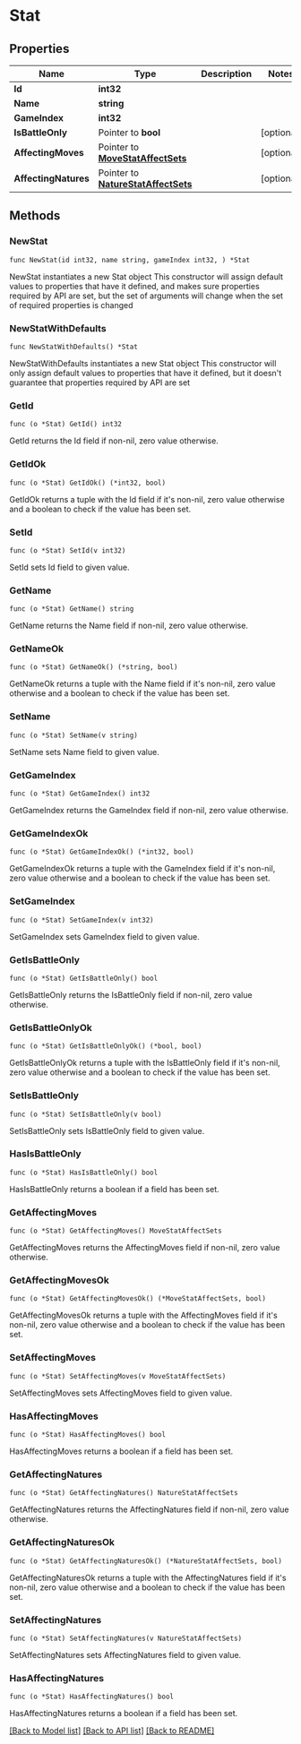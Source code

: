 # Stat

## Properties

Name | Type | Description | Notes
------------ | ------------- | ------------- | -------------
**Id** | **int32** |  | 
**Name** | **string** |  | 
**GameIndex** | **int32** |  | 
**IsBattleOnly** | Pointer to **bool** |  | [optional] 
**AffectingMoves** | Pointer to [**MoveStatAffectSets**](MoveStatAffectSets.md) |  | [optional] 
**AffectingNatures** | Pointer to [**NatureStatAffectSets**](NatureStatAffectSets.md) |  | [optional] 

## Methods

### NewStat

`func NewStat(id int32, name string, gameIndex int32, ) *Stat`

NewStat instantiates a new Stat object
This constructor will assign default values to properties that have it defined,
and makes sure properties required by API are set, but the set of arguments
will change when the set of required properties is changed

### NewStatWithDefaults

`func NewStatWithDefaults() *Stat`

NewStatWithDefaults instantiates a new Stat object
This constructor will only assign default values to properties that have it defined,
but it doesn't guarantee that properties required by API are set

### GetId

`func (o *Stat) GetId() int32`

GetId returns the Id field if non-nil, zero value otherwise.

### GetIdOk

`func (o *Stat) GetIdOk() (*int32, bool)`

GetIdOk returns a tuple with the Id field if it's non-nil, zero value otherwise
and a boolean to check if the value has been set.

### SetId

`func (o *Stat) SetId(v int32)`

SetId sets Id field to given value.


### GetName

`func (o *Stat) GetName() string`

GetName returns the Name field if non-nil, zero value otherwise.

### GetNameOk

`func (o *Stat) GetNameOk() (*string, bool)`

GetNameOk returns a tuple with the Name field if it's non-nil, zero value otherwise
and a boolean to check if the value has been set.

### SetName

`func (o *Stat) SetName(v string)`

SetName sets Name field to given value.


### GetGameIndex

`func (o *Stat) GetGameIndex() int32`

GetGameIndex returns the GameIndex field if non-nil, zero value otherwise.

### GetGameIndexOk

`func (o *Stat) GetGameIndexOk() (*int32, bool)`

GetGameIndexOk returns a tuple with the GameIndex field if it's non-nil, zero value otherwise
and a boolean to check if the value has been set.

### SetGameIndex

`func (o *Stat) SetGameIndex(v int32)`

SetGameIndex sets GameIndex field to given value.


### GetIsBattleOnly

`func (o *Stat) GetIsBattleOnly() bool`

GetIsBattleOnly returns the IsBattleOnly field if non-nil, zero value otherwise.

### GetIsBattleOnlyOk

`func (o *Stat) GetIsBattleOnlyOk() (*bool, bool)`

GetIsBattleOnlyOk returns a tuple with the IsBattleOnly field if it's non-nil, zero value otherwise
and a boolean to check if the value has been set.

### SetIsBattleOnly

`func (o *Stat) SetIsBattleOnly(v bool)`

SetIsBattleOnly sets IsBattleOnly field to given value.

### HasIsBattleOnly

`func (o *Stat) HasIsBattleOnly() bool`

HasIsBattleOnly returns a boolean if a field has been set.

### GetAffectingMoves

`func (o *Stat) GetAffectingMoves() MoveStatAffectSets`

GetAffectingMoves returns the AffectingMoves field if non-nil, zero value otherwise.

### GetAffectingMovesOk

`func (o *Stat) GetAffectingMovesOk() (*MoveStatAffectSets, bool)`

GetAffectingMovesOk returns a tuple with the AffectingMoves field if it's non-nil, zero value otherwise
and a boolean to check if the value has been set.

### SetAffectingMoves

`func (o *Stat) SetAffectingMoves(v MoveStatAffectSets)`

SetAffectingMoves sets AffectingMoves field to given value.

### HasAffectingMoves

`func (o *Stat) HasAffectingMoves() bool`

HasAffectingMoves returns a boolean if a field has been set.

### GetAffectingNatures

`func (o *Stat) GetAffectingNatures() NatureStatAffectSets`

GetAffectingNatures returns the AffectingNatures field if non-nil, zero value otherwise.

### GetAffectingNaturesOk

`func (o *Stat) GetAffectingNaturesOk() (*NatureStatAffectSets, bool)`

GetAffectingNaturesOk returns a tuple with the AffectingNatures field if it's non-nil, zero value otherwise
and a boolean to check if the value has been set.

### SetAffectingNatures

`func (o *Stat) SetAffectingNatures(v NatureStatAffectSets)`

SetAffectingNatures sets AffectingNatures field to given value.

### HasAffectingNatures

`func (o *Stat) HasAffectingNatures() bool`

HasAffectingNatures returns a boolean if a field has been set.


[[Back to Model list]](../README.md#documentation-for-models) [[Back to API list]](../README.md#documentation-for-api-endpoints) [[Back to README]](../README.md)


